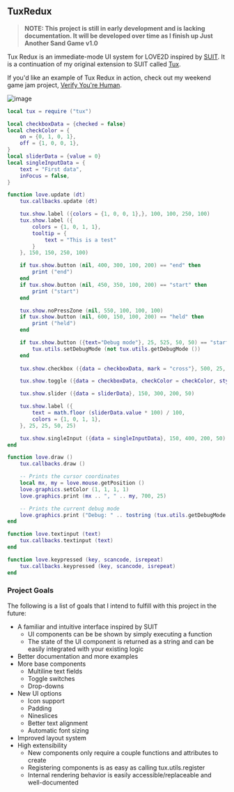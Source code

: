 ## TuxRedux

> **NOTE: This project is still in early development and is lacking documentation. It will be developed over time as I finish up Just Another Sand Game v1.0**

Tux Redux is an immediate-mode UI system for LOVE2D inspired by [SUIT](https://github.com/vrld/suit). It is a continuation of my original extension to SUIT called [Tux](https://github.com/KINGTUT10101/tux/tree/master).

If you'd like an example of Tux Redux in action, check out my weekend game jam project, [Verify You're Human](https://github.com/KINGTUT10101/VerifyYoureHuman).

![image](https://github.com/user-attachments/assets/b011325a-9cfd-4a6d-8b05-c4199ef9fcf5)
```lua
local tux = require ("tux")

local checkboxData = {checked = false}
local checkColor = {
    on = {0, 1, 0, 1},
    off = {1, 0, 0, 1},
}
local sliderData = {value = 0}
local singleInputData = {
    text = "First data",
    inFocus = false,
}

function love.update (dt)
    tux.callbacks.update (dt)

    tux.show.label ({colors = {1, 0, 0, 1},}, 100, 100, 250, 100)
    tux.show.label ({
        colors = {1, 0, 1, 1},
        tooltip = {
            text = "This is a test"
        }
    }, 150, 150, 250, 100)

    if tux.show.button (nil, 400, 300, 100, 200) == "end" then
        print ("end")
    end
    if tux.show.button (nil, 450, 350, 100, 200) == "start" then
        print ("start")
    end

    tux.show.noPressZone (nil, 550, 100, 100, 100)
    if tux.show.button (nil, 600, 150, 100, 200) == "held" then
        print ("held")
    end

    if tux.show.button ({text="Debug mode"}, 25, 525, 50, 50) == "start" then
        tux.utils.setDebugMode (not tux.utils.getDebugMode ())
    end
    
    tux.show.checkbox ({data = checkboxData, mark = "cross"}, 500, 25, 100, 50)

    tux.show.toggle ({data = checkboxData, checkColor = checkColor, style = "round"}, 25, 350, 50, 50)

    tux.show.slider ({data = sliderData}, 150, 300, 200, 50)

    tux.show.label ({
        text = math.floor (sliderData.value * 100) / 100,
        colors = {1, 0, 1, 1},
    }, 25, 25, 50, 25)

    tux.show.singleInput ({data = singleInputData}, 150, 400, 200, 50)
end

function love.draw ()
    tux.callbacks.draw ()

    -- Prints the cursor coordinates
    local mx, my = love.mouse.getPosition ()
    love.graphics.setColor (1, 1, 1, 1)
    love.graphics.print (mx .. ", " .. my, 700, 25)

    -- Prints the current debug mode
    love.graphics.print ("Debug: " .. tostring (tux.utils.getDebugMode ()), 700, 50)
end

function love.textinput (text)
    tux.callbacks.textinput (text)
end

function love.keypressed (key, scancode, isrepeat)
    tux.callbacks.keypressed (key, scancode, isrepeat)
end
```

### Project Goals

The following is a list of goals that I intend to fulfill with this project in the future:

*   A familiar and intuitive interface inspired by SUIT
    *   UI components can be be shown by simply executing a function
    *   The state of the UI component is returned as a string and can be easily integrated with your existing logic
*   Better documentation and more examples
*   More base components
    *   Multiline text fields
    *   Toggle switches
    *   Drop-downs
*   New UI options
    *   Icon support
    *   Padding
    *   Nineslices
    *   Better text alignment
    *   Automatic font sizing
*   Improved layout system
*   High extensibility
    *   New components only require a couple functions and attributes to create
    *   Registering components is as easy as calling tux.utils.register
    *   Internal rendering behavior is easily accessible/replaceable and well-documented
